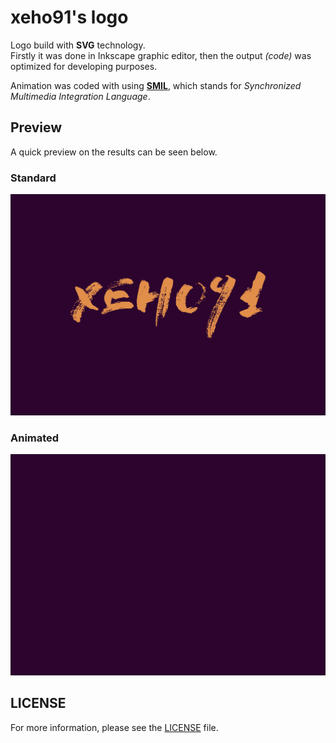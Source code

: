 # xeho91's logo

Logo build with **SVG** technology.\
Firstly it was done in Inkscape graphic editor, then the output _(code)_ was
optimized for developing purposes.

Animation was coded with using **[SMIL]**, which stands for _Synchronized
Multimedia Integration Language_.

[SMIL]: https://developer.mozilla.org/docs/Web/SVG/SVG_animation_with_SMIL

## Preview

A quick preview on the results can be seen below.

### Standard

![xeho91's logo](./build/xeho91-logo.min.svg)

### Animated

![xeho91's animated logo](./build/xeho91-logo.animated.min.svg)

## LICENSE
  
For more information, please see the [LICENSE](./LICENSE) file.
